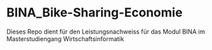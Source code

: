 # BINA_Bike-Sharing-Economie
Dieses Repo dient für den Leistungsnachweiss für das Modul BINA im Masterstudiengang Wirtschaftsinformatik
